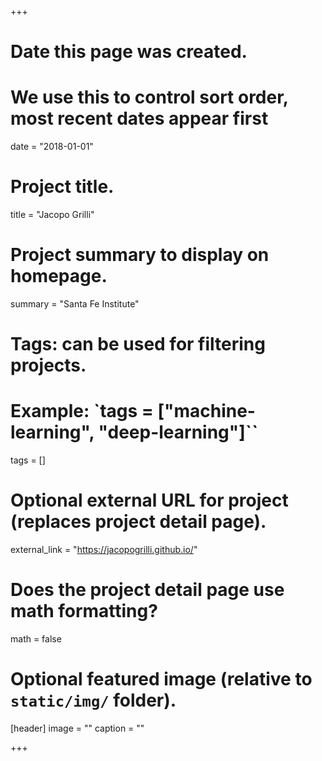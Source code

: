 +++
# Date this page was created.
# We use this to control sort order, most recent dates appear first
date = "2018-01-01"

# Project title.
title = "Jacopo Grilli"

# Project summary to display on homepage.
summary = "Santa Fe Institute"

# Tags: can be used for filtering projects.
# Example: `tags = ["machine-learning", "deep-learning"]``
tags = []

# Optional external URL for project (replaces project detail page).
external_link = "https://jacopogrilli.github.io/"
# Does the project detail page use math formatting?
math = false

# Optional featured image (relative to `static/img/` folder).
[header]
image = ""
caption = ""

+++
